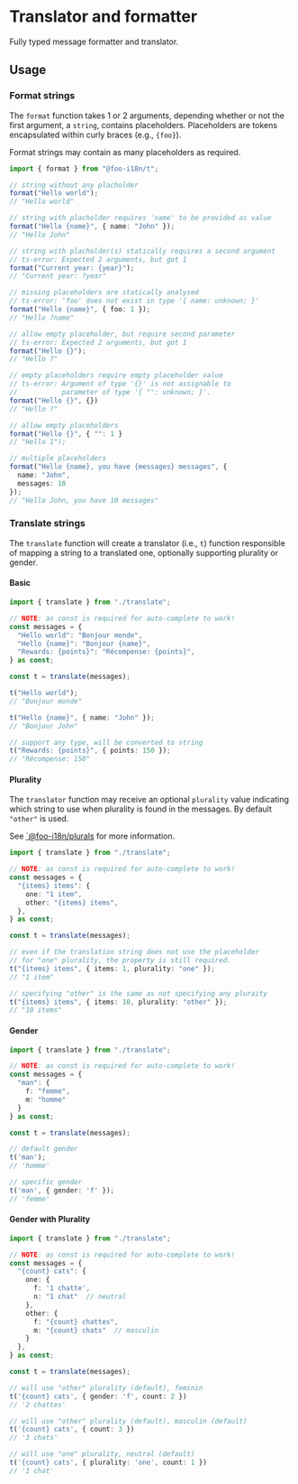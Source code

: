 # Translator and formatter

Fully typed message formatter and translator.

## Usage

### Format strings

The `format` function takes 1 or 2 arguments, depending whether or not
the first argument, a `string`, contains placeholders. Placeholders
are tokens encapsulated within curly braces (e.g., `{foo}`).

Format strings may contain as many placeholders as required.

```ts
import { format } from "@foo-i18n/t";

// string without any placholder
format("Hello world");
// "Hello world"

// string with placholder requires 'name' to be provided as value
format("Hello {name}", { name: "John" });
// "Hello John"

// string with placholder(s) statically requires a second argument
// ts-error: Expected 2 arguments, but got 1
format("Current year: {year}");
// "Current year: ?year"

// missing placeholders are statically analysed
// ts-error: 'foo' does not exist in type '{ name: unknown; }'
format("Hello {name}", { foo: 1 });
// "Hello ?name"

// allow empty placeholder, but require second parameter
// ts-error: Expected 2 arguments, but got 1
format("Hello {}");
// "Hello ?"

// empty placeholders require empty placeholder value
// ts-error: Argument of type '{}' is not assignable to
//           parameter of type '{ "": unknown; }'.
format("Hello {}", {})
// "Hello ?"

// allow empty placeholders
format("Hello {}", { "": 1 }
// "Hello 1");

// multiple placeholders
format("Hello {name}, you have {messages} messages", {
  name: "John",
  messages: 10
});
// "Hello John, you have 10 messages"
```

### Translate strings

The `translate` function will create a translator (i.e., `t`)
function responsible of mapping a string to a translated one,
optionally supporting plurality or gender.

#### Basic

```ts
import { translate } from "./translate";

// NOTE: as const is required for auto-complete to work!
const messages = {
  "Hello world": "Bonjour monde",
  "Hello {name}": "Bonjour {name}",
  "Rewards: {points}": "Récompense: {points}",
} as const; 

const t = translate(messages);

t("Hello world");
// "Bonjour monde"

t("Hello {name}", { name: "John" });
// "Bonjour John"

// support any type, will be converted to string
t("Rewards: {points}", { points: 150 });
// "Récompense: 150"
```

#### Plurality

The `translator` function may receive an optional `plurality`
value indicating which string to use when plurality is found
in the messages. By default `"other"` is used.

See [`@foo-i18n/plurals](../plurals//README.md) for more information.

```ts
import { translate } from "./translate";

// NOTE: as const is required for auto-complete to work!
const messages = {
  "{items} items": {
    one: "1 item",
    other: "{items} items",
  },
} as const; 

const t = translate(messages);

// even if the translation string does not use the placeholder
// for "one" plurality, the property is still required.
t("{items} items", { items: 1, plurality: "one" });
// "1 item"

// specifying "other" is the same as not specifying any pluraity
t("{items} items", { items: 10, plurality: "other" });
// "10 items"
```

#### Gender

```ts
import { translate } from "./translate";

// NOTE: as const is required for auto-complete to work!
const messages = {
  "man": {
    f: "femme",
    m: "homme"
  }
} as const; 

const t = translate(messages);

// default gender
t('man');
// 'homme'

// specific gender
t('man', { gender: 'f' });
// 'femme'
```

#### Gender with Plurality

```ts
import { translate } from "./translate";

// NOTE: as const is required for auto-complete to work!
const messages = {
  "{count} cats": {
    one: {
      f: '1 chatte',
      n: "1 chat"  // neutral
    },
    other: {
      f: "{count} chattes",
      m: "{count} chats"  // masculin
    }
  },
} as const; 

const t = translate(messages);

// will use "other" plurality (default), feminin
t('{count} cats', { gender: 'f', count: 2 })
// '2 chattes'

// will use "other" plurality (default), masculin (default)
t('{count} cats', { count: 3 })
// '3 chats'

// will use "one" plurality, neutral (default)
t('{count} cats', { plurality: 'one', count: 1 })
// '1 chat'
```
